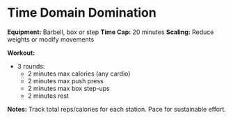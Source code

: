 # Time Domain Domination

**Equipment:** Barbell, box or step
**Time Cap:** 20 minutes
**Scaling:** Reduce weights or modify movements

**Workout:**
- 3 rounds:
  - 2 minutes max calories (any cardio)
  - 2 minutes max push press
  - 2 minutes max box step-ups
  - 2 minutes rest

**Notes:**
Track total reps/calories for each station. Pace for sustainable effort.